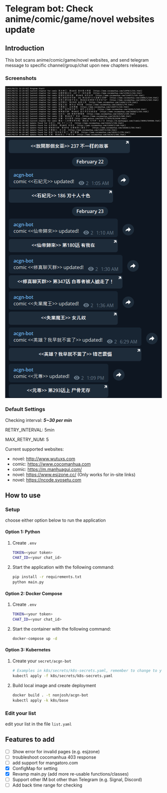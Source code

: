 # Telegram bot: Check anime/comic/game/novel websites update

## Introduction

This bot scans anime/comic/game/novel websites, and send telegram message to specific channel/group/chat upon new chapters releases.

### Screenshots

![alt text](img/terminal-output.png)
![alt text](img/tg-output.png)

### Default Settings

Checking interval: ***5~30 per min***

RETRY_INTERVAL: 5min

MAX_RETRY_NUM: 5

Current supported websites:

- novel: <http://www.wutuxs.com>
- comic: <https://www.cocomanhua.com>
- comic: <https://m.manhuagui.com/>
- novel: <https://www.esjzone.cc/> (Only works for in-site links)
- novel: <https://ncode.syosetu.com>

## How to use

### Setup

choose either option below to run the application

#### Option 1: Python

1. Create `.env`

    ```sh
    TOKEN=<your token>
    CHAT_ID=<your chat_id>
    ```

2. Start the application with the following command:

    ```sh
    pip install -r requirements.txt
    python main.py
    ```

#### Option 2: Docker Compose

1. Create `.env`

    ```sh
    TOKEN=<your token>
    CHAT_ID=<your chat_id>
    ```

2. Start the container with the following command:

    ```sh
    docker-compose up -d
    ```

#### Option 3: Kubernetes

1. Create your `secret/acgn-bot`

    ```sh
    # Examples in k8s/secrets/k8s-secrets.yaml, remember to change to your token/chat_id first
    kubectl apply -f k8s/secrets/k8s-secrets.yaml
    ```

2. Build local image and create deployment

    ```sh
    docker build . -t nonjosh/acgn-bot
    kubectl apply -k k8s/base
    ```

### Edit your list

edit your list in the file `list.yaml`

## Features to add

- [ ] Show error for invalid pages (e.g. esjzone)
- [ ] troubleshoot cocomanhua 403 response
- [ ] add support for mangatoro.com
- [X] ConfigMap for setting
- [X] Revamp main.py (add more re-usable functions/classes)
- [ ] Support other IM bot other than Telegram (e.g. Signal, Discord)
- [ ] Add back time range for checking
